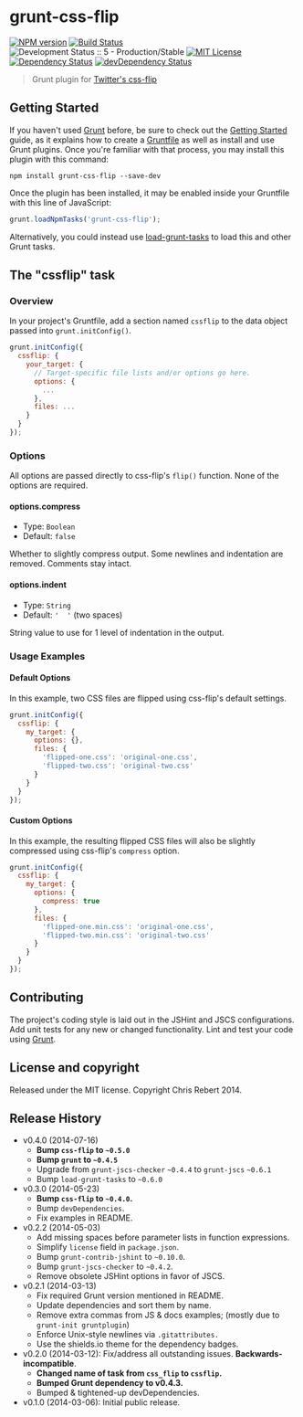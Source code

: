 # grunt-css-flip

[![NPM version](https://img.shields.io/npm/v/grunt-css-flip.svg)](https://www.npmjs.com/package/grunt-css-flip)
[![Build Status](https://img.shields.io/travis/twbs/grunt-css-flip.svg?branch=master)](https://travis-ci.org/twbs/grunt-css-flip)
![Development Status :: 5 - Production/Stable](https://img.shields.io/badge/maturity-stable-green.svg "Development Status :: 5 - Production/Stable")
[![MIT License](https://img.shields.io/npm/l/grunt-css-flip.svg)](https://github.com/twbs/grunt-css-flip/blob/master/LICENSE)
[![Dependency Status](https://img.shields.io/david/twbs/grunt-css-flip.svg)](https://david-dm.org/twbs/grunt-css-flip)
[![devDependency Status](https://img.shields.io/david/dev/twbs/grunt-css-flip.svg)](https://david-dm.org/twbs/grunt-css-flip#info=devDependencies)


> Grunt plugin for [Twitter's css-flip](https://github.com/twitter/css-flip)

## Getting Started

If you haven't used [Grunt](http://gruntjs.com/) before, be sure to check out the [Getting Started](http://gruntjs.com/getting-started) guide, as it explains how to create a [Gruntfile](http://gruntjs.com/sample-gruntfile) as well as install and use Grunt plugins. Once you're familiar with that process, you may install this plugin with this command:

```shell
npm install grunt-css-flip --save-dev
```

Once the plugin has been installed, it may be enabled inside your Gruntfile with this line of JavaScript:

```js
grunt.loadNpmTasks('grunt-css-flip');
```

Alternatively, you could instead use [load-grunt-tasks](https://github.com/sindresorhus/load-grunt-tasks) to load this and other Grunt tasks.

## The "cssflip" task

### Overview
In your project's Gruntfile, add a section named `cssflip` to the data object passed into `grunt.initConfig()`.

```js
grunt.initConfig({
  cssflip: {
    your_target: {
      // Target-specific file lists and/or options go here.
      options: {
        ...
      },
      files: ...
    }
  }
});
```

### Options

All options are passed directly to css-flip's `flip()` function.
None of the options are required.

#### options.compress
* Type: `Boolean`
* Default: `false`

Whether to slightly compress output. Some newlines and indentation are removed. Comments stay intact.

#### options.indent
* Type: `String`
* Default: `'  '` (two spaces)

String value to use for 1 level of indentation in the output.

### Usage Examples

#### Default Options
In this example, two CSS files are flipped using css-flip's default settings.

```js
grunt.initConfig({
  cssflip: {
    my_target: {
      options: {},
      files: {
        'flipped-one.css': 'original-one.css',
        'flipped-two.css': 'original-two.css'
      }
    }
  }
});
```

#### Custom Options
In this example, the resulting flipped CSS files will also be slightly compressed using css-flip's `compress` option.

```js
grunt.initConfig({
  cssflip: {
    my_target: {
      options: {
        compress: true
      },
      files: {
        'flipped-one.min.css': 'original-one.css',
        'flipped-two.min.css': 'original-two.css'
      }
    }
  }
});
```

## Contributing
The project's coding style is laid out in the JSHint and JSCS configurations. Add unit tests for any new or changed functionality. Lint and test your code using [Grunt](http://gruntjs.com/).

## License and copyright

Released under the MIT license. Copyright Chris Rebert 2014.

## Release History
* v0.4.0 (2014-07-16)
  * **Bump `css-flip` to `~0.5.0`**
  * **Bump `grunt` to `~0.4.5`**
  * Upgrade from `grunt-jscs-checker` `~0.4.4` to `grunt-jscs` `~0.6.1`
  * Bump `load-grunt-tasks` to `~0.6.0`
* v0.3.0 (2014-05-23)
  * **Bump `css-flip` to `~0.4.0`.**
  * Bump `devDependencies`.
  * Fix examples in README.
* v0.2.2 (2014-05-03)
  * Add missing spaces before parameter lists in function expressions.
  * Simplify `license` field in `package.json`.
  * Bump `grunt-contrib-jshint` to `~0.10.0`.
  * Bump `grunt-jscs-checker` to `~0.4.2`.
  * Remove obsolete JSHint options in favor of JSCS.
* v0.2.1 (2014-03-13)
  * Fix required Grunt version mentioned in README.
  * Update dependencies and sort them by name.
  * Remove extra commas from JS & docs examples; (mostly due to `grunt-init gruntplugin`)
  * Enforce Unix-style newlines via `.gitattributes.`
  * Use the shields.io theme for the dependency badges.
* v0.2.0 (2014-03-12): Fix/address all outstanding issues. **Backwards-incompatible**.
  * **Changed name of task from `css_flip` to `cssflip`.**
  * **Bumped Grunt dependency to v0.4.3.**
  * Bumped & tightened-up devDependencies.
* v0.1.0 (2014-03-06): Initial public release.
